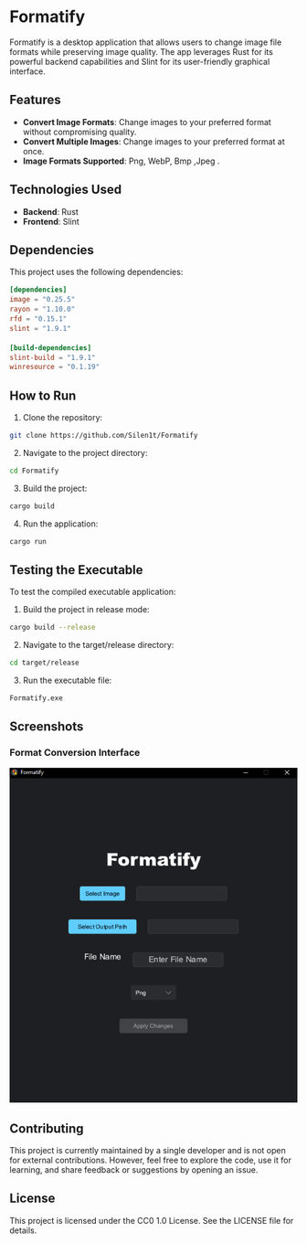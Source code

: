 # Formatify

Formatify is a desktop application that allows users to change image file formats while preserving image quality. The app leverages Rust for its powerful backend capabilities and Slint for its user-friendly graphical interface.

## Features

- **Convert Image Formats**: Change images to your preferred format without compromising quality.
- **Convert Multiple Images**: Change images to your preferred format at once.
- **Image Formats Supported**: Png, WebP, Bmp ,Jpeg .

## Technologies Used

- **Backend**: Rust
- **Frontend**: Slint

## Dependencies

This project uses the following dependencies:

```toml
[dependencies]
image = "0.25.5"
rayon = "1.10.0"
rfd = "0.15.1"
slint = "1.9.1"

[build-dependencies]
slint-build = "1.9.1"
winresource = "0.1.19"
```

## How to Run

1. Clone the repository:

```bash
git clone https://github.com/Silen1t/Formatify
```

2. Navigate to the project directory:

```bash
cd Formatify
```

3. Build the project:
```bash
cargo build
```

4. Run the application:
```bash
cargo run
```

## Testing the Executable

To test the compiled executable application:

1. Build the project in release mode:
```bash
cargo build --release
```

2. Navigate to the target/release directory:
```bash
cd target/release
```

3. Run the executable file:
```bash
Formatify.exe
```

## Screenshots

### Format Conversion Interface

![Format Conversion Interface](format_conversion_interface.png)

## Contributing

This project is currently maintained by a single developer and is not open for external contributions. However, feel free to explore the code, use it for learning, and share feedback or suggestions by opening an issue.

## License

This project is licensed under the CC0 1.0 License. See the LICENSE file for details.
